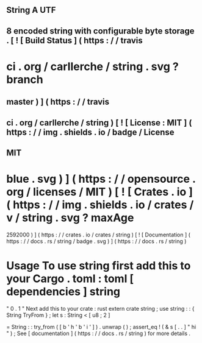 #
String
A
UTF
-
8
encoded
string
with
configurable
byte
storage
.
[
!
[
Build
Status
]
(
https
:
/
/
travis
-
ci
.
org
/
carllerche
/
string
.
svg
?
branch
=
master
)
]
(
https
:
/
/
travis
-
ci
.
org
/
carllerche
/
string
)
[
!
[
License
:
MIT
]
(
https
:
/
/
img
.
shields
.
io
/
badge
/
License
-
MIT
-
blue
.
svg
)
]
(
https
:
/
/
opensource
.
org
/
licenses
/
MIT
)
[
!
[
Crates
.
io
]
(
https
:
/
/
img
.
shields
.
io
/
crates
/
v
/
string
.
svg
?
maxAge
=
2592000
)
]
(
https
:
/
/
crates
.
io
/
crates
/
string
)
[
!
[
Documentation
]
(
https
:
/
/
docs
.
rs
/
string
/
badge
.
svg
)
]
(
https
:
/
/
docs
.
rs
/
string
)
#
#
Usage
To
use
string
first
add
this
to
your
Cargo
.
toml
:
toml
[
dependencies
]
string
=
"
0
.
1
"
Next
add
this
to
your
crate
:
rust
extern
crate
string
;
use
string
:
:
{
String
TryFrom
}
;
let
s
:
String
<
[
u8
;
2
]
>
=
String
:
:
try_from
(
[
b
'
h
'
b
'
i
'
]
)
.
unwrap
(
)
;
assert_eq
!
(
&
s
[
.
.
]
"
hi
"
)
;
See
[
documentation
]
(
https
:
/
/
docs
.
rs
/
string
)
for
more
details
.
